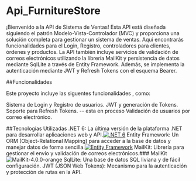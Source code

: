 # Api_FurnitureStore

¡Bienvenido a la API de Sistema de Ventas! Esta API está diseñada siguiendo el patrón Modelo-Vista-Controlador (MVC) y proporciona una solución completa para
gestionar un sistema de ventas. Aquí encontrarás funcionalidades para el Login, Registro, controladores para clientes, órdenes y productos. La API también incluye 
servicios de validación de correos electrónicos utilizando la librería MailKit y persistencia de datos mediante SqlLite a través de Entity Framework. Además,
se implementa la autenticación mediante JWT y Refresh Tokens con el esquema Bearer.

##Funcionalidades

Este proyecto incluye las siguentes funcionalidades , como:

Sistema de Login y Registro de usuarios.
JWT y generación de Tokens.
Soporte para Refresh Tokens. -- esta en proceso
Validación de usuarios por correo electrónico.

##Tecnologías Utilizadas
.NET 6: La última versión de la plataforma .NET para desarrollar aplicaciones web y API.[![.NET 6](https://img.shields.io/badge/.NET-6-blue.svg)](https://dotnet.microsoft.com/download/dotnet/6.0)
Entity Framework: Un ORM (Object-Relational Mapping) para acceder a la base de datos y manejar datos de forma sencilla.[![Entity Framework](https://img.shields.io/badge/Entity%20Framework-6-green.svg)](https://docs.microsoft.com/en-us/ef/core/)
MailKit: Librería para gestionar el envío y validación de correos electrónicos.### MailKit![MailKit-_4.0.0_-orange](https://github.com/Joskeiner/Api_FurnitureStore/assets/96396297/3a2cf745-8343-4fb7-968a-8ed604f19b1c)
SqlLite: Una base de datos SQL liviana y de fácil configuración.
JWT (JSON Web Tokens): Mecanismo para la autenticación y protección de rutas en la API.





